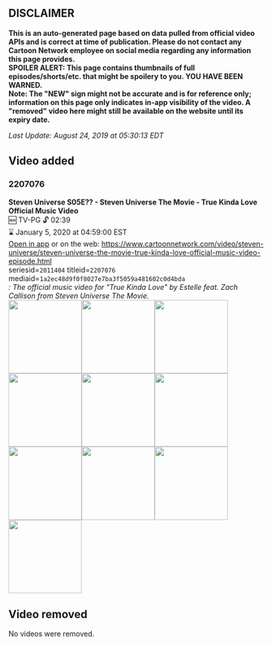 ## DISCLAIMER
**This is an auto-generated page based on data pulled from official video APIs and is correct at time of publication. Please do not contact any Cartoon Network employee on social media regarding any information this page provides.**  
**SPOILER ALERT: This page contains thumbnails of full episodes/shorts/etc. that might be spoilery to you. YOU HAVE BEEN WARNED.**  
**Note: The "NEW" sign might not be accurate and is for reference only; information on this page only indicates in-app visibility of the video. A "removed" video here might still be available on the website until its expiry date.**  

_Last Update: August 24, 2019 at 05:30:13 EDT_
## Video added
### 2207076
**Steven Universe S05E?? - Steven Universe The Movie - True Kinda Love Official Music Video**  
🆕 TV-PG 🔓 02:39  
⌛ January 5, 2020 at 04:59:00 EST  
[Open in app](https://tinyurl.com/y53an8so) or on the web: https://www.cartoonnetwork.com/video/steven-universe/steven-universe-the-movie-true-kinda-love-official-music-video-episode.html  
seriesid=`2011404` titleid=`2207076` mediaid=`1a2ec48d9f0f8027e7ba3f5059a481602c0d4bda`  
_: The official music video for "True Kinda Love" by Estelle feat. Zach Callison from Steven Universe The Movie._  
<a href="https://s3.amazonaws.com/cartoonorchestrator/2207076_001_1280x720.jpg"><img src="https://s3.amazonaws.com/cartoonorchestrator/2207076_001_640x360.jpg" height="144px" /></a><a href="https://s3.amazonaws.com/cartoonorchestrator/2207076_002_1280x720.jpg"><img src="https://s3.amazonaws.com/cartoonorchestrator/2207076_002_640x360.jpg" height="144px" /></a><a href="https://s3.amazonaws.com/cartoonorchestrator/2207076_003_1280x720.jpg"><img src="https://s3.amazonaws.com/cartoonorchestrator/2207076_003_640x360.jpg" height="144px" /></a><a href="https://s3.amazonaws.com/cartoonorchestrator/2207076_004_1280x720.jpg"><img src="https://s3.amazonaws.com/cartoonorchestrator/2207076_004_640x360.jpg" height="144px" /></a><a href="https://s3.amazonaws.com/cartoonorchestrator/2207076_005_1280x720.jpg"><img src="https://s3.amazonaws.com/cartoonorchestrator/2207076_005_640x360.jpg" height="144px" /></a><a href="https://s3.amazonaws.com/cartoonorchestrator/2207076_006_1280x720.jpg"><img src="https://s3.amazonaws.com/cartoonorchestrator/2207076_006_640x360.jpg" height="144px" /></a><a href="https://s3.amazonaws.com/cartoonorchestrator/2207076_007_1280x720.jpg"><img src="https://s3.amazonaws.com/cartoonorchestrator/2207076_007_640x360.jpg" height="144px" /></a><a href="https://s3.amazonaws.com/cartoonorchestrator/2207076_008_1280x720.jpg"><img src="https://s3.amazonaws.com/cartoonorchestrator/2207076_008_640x360.jpg" height="144px" /></a><a href="https://s3.amazonaws.com/cartoonorchestrator/2207076_009_1280x720.jpg"><img src="https://s3.amazonaws.com/cartoonorchestrator/2207076_009_640x360.jpg" height="144px" /></a><a href="https://s3.amazonaws.com/cartoonorchestrator/2207076_010_1280x720.jpg"><img src="https://s3.amazonaws.com/cartoonorchestrator/2207076_010_640x360.jpg" height="144px" /></a>
## Video removed
No videos were removed.

